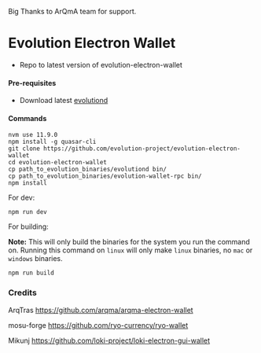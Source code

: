 Big Thanks to ArQmA team for support.

# Evolution Electron Wallet


  * Repo to latest version of evolution-electron-wallet
  
  
  

  #### Pre-requisites
- Download latest [evolutiond](https://github.com/evolution-project/evolution/releases/latest) 

#### Commands
```
nvm use 11.9.0
npm install -g quasar-cli
git clone https://github.com/evolution-project/evolution-electron-wallet
cd evolution-electron-wallet
cp path_to_evolution_binaries/evolutiond bin/
cp path_to_evolution_binaries/evolution-wallet-rpc bin/
npm install
```

For dev:
```
npm run dev
```

For building:

**Note:** This will only build the binaries for the system you run the command on. Running this command on `linux` will only make `linux` binaries, no `mac` or `windows` binaries.
```
npm run build
```

### Credits

ArqTras https://github.com/arqma/arqma-electron-wallet

mosu-forge https://github.com/ryo-currency/ryo-wallet

Mikunj https://github.com/loki-project/loki-electron-gui-wallet
